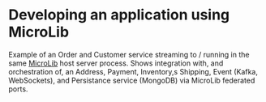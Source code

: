 
# Developing an application using MicroLib

Example of an Order and Customer service streaming to / running in the same [MicroLib](https://github.com/module-federation/MicroLib) host server process. Shows integration with, and orchestration of, an Address, Payment, Inventory,s Shipping, Event (Kafka, WebSockets), and Persistance service (MongoDB) via MicroLib federated ports.
